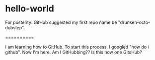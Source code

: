 # hello-world
For posterity: GitHub suggested my first repo name be "drunken-octo-dubstep".

==========

I am learning how to GitHub. 
To start this process, I googled "how do i github". 
Now I'm here.
Am I GitHubbing??
Is this how one GitsHub?

